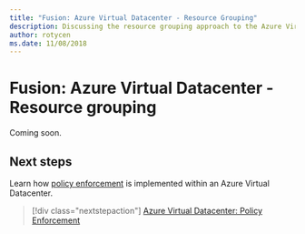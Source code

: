 ```yaml
---
title: "Fusion: Azure Virtual Datacenter - Resource Grouping" 
description: Discussing the resource grouping approach to the Azure Virtual Datacenter (VDC) model
author: rotycen
ms.date: 11/08/2018
---
```

# Fusion: Azure Virtual Datacenter - Resource grouping

Coming soon.


## Next steps

Learn  how [policy enforcement](../policy-enforcement/vdc-policy-enforcement.md) is implemented within an Azure Virtual Datacenter.

> [!div class="nextstepaction"]
> [Azure Virtual Datacenter: Policy Enforcement](../policy-enforcement/vdc-policy-enforcement.md)